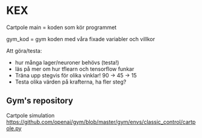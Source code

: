 # KEX
Cartpole main  = koden som kör programmet 

gym_kod = gym koden med våra fixade variabler och villkor

Att göra/testa: 
 - hur många lager/neuroner behövs (testa!)
 - läs på mer om hur tflearn och tensorflow funkar
 - Träna upp stegvis för olika vinklar! 90 -> 45 -> 15
 - Testa olika värden på krafterna, ha fler steg? 


## Gym's repository
Cartpole simulation
https://github.com/openai/gym/blob/master/gym/envs/classic_control/cartpole.py
